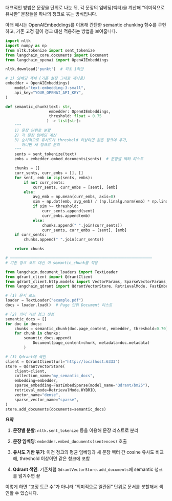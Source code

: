 대표적인 방법은 문장을 단위로 나눈 뒤, 각 문장의 임베딩(벡터)을 계산해 “의미적으로 유사한” 문장들을 하나의 청크로 묶는 방식입니다. 

아래 예시는 OpenAIEmbeddings를 이용해 간단한 semantic chunking 함수를 구현하고, 기존 고정 길이 청크 대신 적용하는 방법을 보여줍니다.

```python
import nltk
import numpy as np
from nltk.tokenize import sent_tokenize
from langchain_core.documents import Document
from langchain_openai import OpenAIEmbeddings

nltk.download('punkt')  # 최초 1회만

# 1) 임베딩 객체 (기존 설정 그대로 재사용)
embedder = OpenAIEmbeddings(
    model="text-embedding-3-small",
    api_key="YOUR_OPENAI_API_KEY",
)

def semantic_chunk(text: str,
                   embedder: OpenAIEmbeddings,
                   threshold: float = 0.75
                  ) -> list[str]:
    """
    1) 문장 단위로 분할
    2) 각 문장 임베딩 계산
    3) 순차적으로 유사도가 threshold 이상이면 같은 청크에 추가,
       아니면 새 청크로 분리
    """
    sents = sent_tokenize(text)
    embs = embedder.embed_documents(sents)  # 문장별 벡터 리스트

    chunks = []
    curr_sents, curr_embs = [], []
    for sent, emb in zip(sents, embs):
        if not curr_sents:
            curr_sents, curr_embs = [sent], [emb]
        else:
            avg_emb = np.mean(curr_embs, axis=0)
            sim = np.dot(emb, avg_emb) / (np.linalg.norm(emb) * np.linalg.norm(avg_emb))
            if sim >= threshold:
                curr_sents.append(sent)
                curr_embs.append(emb)
            else:
                chunks.append(" ".join(curr_sents))
                curr_sents, curr_embs = [sent], [emb]
    if curr_sents:
        chunks.append(" ".join(curr_sents))

    return chunks

# ──────────────────────────────────────────────────────────────
# 기존 청크 코드 대신 이 semantic_chunk를 적용

from langchain.document_loaders import TextLoader
from qdrant_client import QdrantClient
from qdrant_client.http.models import VectorParams, SparseVectorParams, Distance
from langchain_qdrant import QdrantVectorStore, RetrievalMode, FastEmbedSparse

# (1) 문서 로드
loader = TextLoader("example.pdf")  
docs = loader.load()  # Page 단위 Document 리스트

# (2) 의미 기반 청크 생성
semantic_docs = []
for doc in docs:
    chunks = semantic_chunk(doc.page_content, embedder, threshold=0.70)
    for chunk in chunks:
        semantic_docs.append(
            Document(page_content=chunk, metadata=doc.metadata)
        )

# (3) Qdrant에 색인
client = QdrantClient(url="http://localhost:6333")
store = QdrantVectorStore(
    client=client,
    collection_name="my_semantic_docs",
    embedding=embedder,
    sparse_embedding=FastEmbedSparse(model_name="Qdrant/bm25"),
    retrieval_mode=RetrievalMode.HYBRID,
    vector_name="dense",
    sparse_vector_name="sparse",
)
store.add_documents(documents=semantic_docs)
```

**요약**

1. **문장별 분할**: `nltk.sent_tokenize` 등을 이용해 문장 리스트로 분리
    
2. **문장 임베딩**: `embedder.embed_documents(sentences)` 호출
    
3. **유사도 기반 묶기**: 이전 청크의 평균 임베딩과 새 문장 벡터 간 cosine 유사도 비교해, threshold 이상이면 같은 청크에 포함
    
4. **Qdrant 색인**: 기존처럼 `QdrantVectorStore.add_documents`에 semantic 청크를 넘겨주면 끝
    

이렇게 하면 “고정 토큰 수”가 아니라 “의미적으로 일관된” 단위로 문서를 분할해서 색인할 수 있습니다.